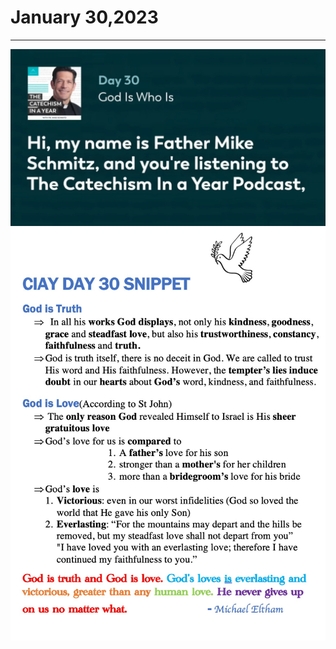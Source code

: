 # January 30,2023
---

[![God is Who Is](https://github.com/fernal73/CIAY/blob/main/January/jpgs/Day030.jpg?raw=true)](https://youtu.be/JhGFGvPnJqA "God is Who Is")
![Day 30 Snippet](https://github.com/fernal73/CIAY/blob/main/January/jpgs/Day30Snippet.jpg?raw=true)
